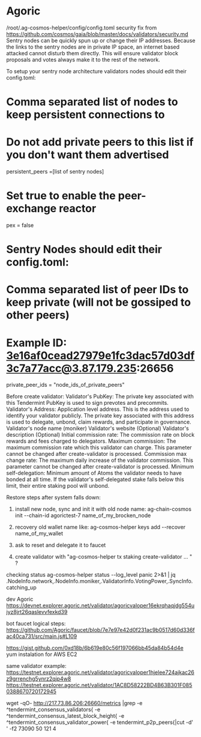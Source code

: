 # Agoric
/root/.ag-cosmos-helper/config/config.toml security fix from https://github.com/cosmos/gaia/blob/master/docs/validators/security.md
Sentry nodes can be quickly spun up or change their IP addresses. Because the links to the sentry nodes are in private IP space, an internet based attacked cannot disturb them directly. This will ensure validator block proposals and votes always make it to the rest of the network.

To setup your sentry node architecture validators nodes should edit their config.toml:

# Comma separated list of nodes to keep persistent connections to
# Do not add private peers to this list if you don't want them advertised
persistent_peers =[list of sentry nodes]

# Set true to enable the peer-exchange reactor
pex = false

# Sentry Nodes should edit their config.toml:
# Comma separated list of peer IDs to keep private (will not be gossiped to other peers)
# Example ID: 3e16af0cead27979e1fc3dac57d03df3c7a77acc@3.87.179.235:26656

private_peer_ids = "node_ids_of_private_peers"


Before create validator:
Validator's PubKey: The private key associated with this Tendermint PubKey is used to sign prevotes and precommits.
Validator's Address: Application level address. This is the address used to identify your validator publicly. The private key associated with this address is used to delegate, unbond, claim rewards, and participate in governance.
Validator's node name (moniker)
Validator's website (Optional)
Validator's description (Optional)
Initial commission rate: The commission rate on block rewards and fees charged to delegators.
Maximum commission: The maximum commission rate which this validator can charge. This parameter cannot be changed after create-validator is processed.
Commission max change rate: The maximum daily increase of the validator commission. This parameter cannot be changed after create-validator is processed.
Minimum self-delegation: Minimum amount of Atoms the validator needs to have bonded at all time. If the validator's self-delegated stake falls below this limit, their entire staking pool will unbond.



Restore steps after system falls down:

1. install new node, sync and init it with old node name:
ag-chain-cosmos init --chain-id agorictest-7 name_of_my_brocken_node

2. recovery old wallet name like:
ag-cosmos-helper keys add --recover name_of_my_wallet

3. ask to reset and delegate it to faucet

4. create validator with "ag-cosmos-helper tx staking create-validator ... " ?


checking status
ag-cosmos-helper status --log_level panic  2>&1 | jq .NodeInfo.network,.NodeInfo.moniker,.ValidatorInfo.VotingPower,.SyncInfo.catching_up

dev Agoric https://devnet.explorer.agoric.net/validator/agoricvaloper16ekrqhaqjdg554ujyz8jrt26qaslevvfexkd39

bot faucet logical steps:
https://github.com/Agoric/faucet/blob/7e7e97e42d0f231ac9b0517d60d336fac40ca731/src/main.js#L109

https://gist.github.com/0xd18b/6b619e80c56f197066bb45da84b54d4e yum instalation for AWS EC2


same validator example:
https://testnet.explorer.agoric.net/validator/agoricvaloper1hjelee724ajkac26z9grrenchg5ynrz2qjp4w8
https://testnet.explorer.agoric.net/validator/1AC8D58222BD4B63B301F0850388670720172945


wget -qO- http://217.73.86.206:26660/metrics |grep -e ^tendermint_consensus_validators\{ -e ^tendermint_consensus_latest_block_height\{ -e ^tendermint_consensus_validator_power{ -e tendermint_p2p_peers\{|cut -d' ' -f2
73090
50
121
4

